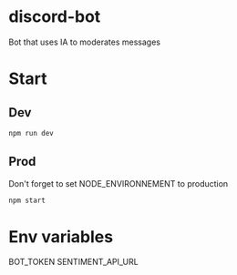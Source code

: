 # discord-bot
Bot that uses IA to moderates messages

# Start 

## Dev

```sh
npm run dev
```

## Prod
Don't forget to set NODE_ENVIRONNEMENT to production

```sh
npm start
```

# Env variables
BOT_TOKEN
SENTIMENT_API_URL